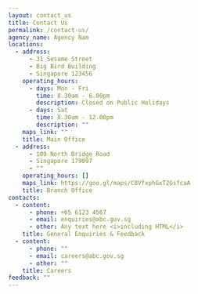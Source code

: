 ```yaml
---
layout: contact_us
title: Contact Us
permalink: /contact-us/
agency_name: Agency Nam
locations:
  - address:
      - 31 Sesame Street
      - Big Bird Building
      - Singapore 123456
    operating_hours:
      - days: Mon - Fri
        time: 8.30am - 6.00pm
        description: Closed on Public Holidays
      - days: Sat
        time: 8.30am - 12.00pm
        description: ""
    maps_link: ""
    title: Main Office
  - address:
      - 109 North Bridge Road
      - Singapore 179097
      - ""
    operating_hours: []
    maps_link: https://goo.gl/maps/C8VfxphGxT2GsfcaA
    title: Branch Office
contacts:
  - content:
      - phone: +65 6123 4567
      - email: enquiries@abc.gov.sg
      - other: Any text here <i>including HTML</i>
    title: General Enquiries & Feedback
  - content:
      - phone: ""
      - email: careers@abc.gov.sg
      - other: ""
    title: Careers
feedback: ""
---
```

